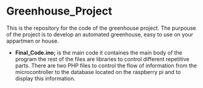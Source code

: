 # Greenhouse_Project
This is the repository for the code of the greenhouse project. The purpouse of the project is to develop an automated greenhouse, easy to use on your appartmen or house.

* **Final_Code.ino;** is the main code it containes the main body of the program the rest of the files are libraries to control different repetitive parts.
There are two PHP files to control the flow of information from the microcontroller to the database located on the raspberry pi and to display this information.
